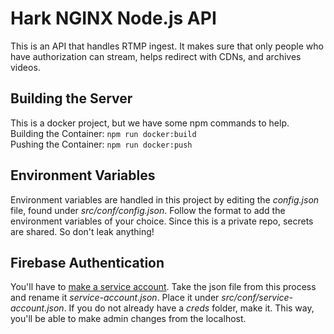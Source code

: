 # Hark NGINX Node.js API
This is an API that handles RTMP ingest. It makes sure that only people who have authorization can stream, helps 
redirect with CDNs, and archives videos.  

## Building the Server
This is a docker project, but we have some npm commands to help.  
Building the Container: `npm run docker:build`  
Pushing the Container:  `npm run docker:push`

## Environment Variables
Environment variables are handled in this project by editing the *config.json* file, found under *src/conf/config.json*. 
Follow the format to add the environment variables of your choice. Since this is a private repo, secrets are shared. So 
don't leak anything!  

## Firebase Authentication
You'll have to [make a service account](https://firebase.google.com/docs/admin/setup#add_firebase_to_your_app). Take the 
json file from this process and rename it *service-account.json*. Place it under *src/conf/service-account.json*. If you 
do not already have a *creds* folder, make it. This way, you'll be able to make admin changes from the localhost.